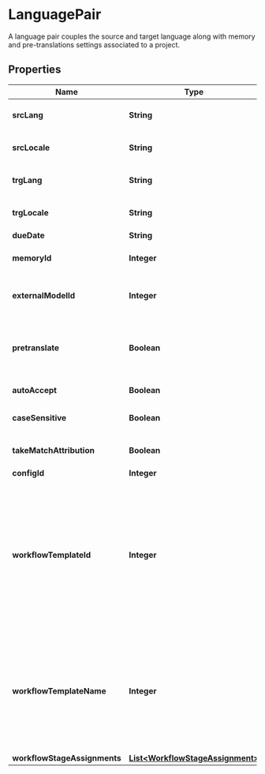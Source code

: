 

# LanguagePair

A language pair couples the source and target language along with memory and pre-translations settings associated to a project. 
## Properties

Name | Type | Description | Notes
------------ | ------------- | ------------- | -------------
**srcLang** | **String** | Source language, an ISO 639-1 language identifier. |  [optional]
**srcLocale** | **String** | A locale identifier, supported for source language. |  [optional]
**trgLang** | **String** | Target language, an ISO 639-1 language identifier. | 
**trgLocale** | **String** | A locale identifier, supported for target language. |  [optional]
**dueDate** | **String** | An ISO date. |  [optional]
**memoryId** | **Integer** | A unique number identifying the associated Memory. | 
**externalModelId** | **Integer** | A unique identifier for working with a third party model in the Lilt Platform |  [optional]
**pretranslate** | **Boolean** | Attribute translation authorship of exact matches to the creator of the document being pretranslated. |  [optional]
**autoAccept** | **Boolean** | Accept and lock exact matches. |  [optional]
**caseSensitive** | **Boolean** | Use case sensitive translation memory matching. |  [optional]
**takeMatchAttribution** | **Boolean** | Use MT for unmatched segments. |  [optional]
**configId** | **Integer** | Configuration id |  [optional]
**workflowTemplateId** | **Integer** | Workflow Template id, to assign a specific Workflow to the project created out of this Language Pair. WorkflowTemplateIds can be retrieved via the /workflows/templates endpoint. If not specified then the Job level workflowTemplateId will be used. |  [optional]
**workflowTemplateName** | **Integer** | Workflow Template Name, when passed with TeamId it allows for an on the fly look up of the correct WorkflowTemplate to use. If workflowTemplateId is passed the workflowTemplateId supercedes other lookups. |  [optional]
**workflowStageAssignments** | [**List&lt;WorkflowStageAssignment&gt;**](WorkflowStageAssignment.md) |  |  [optional]



